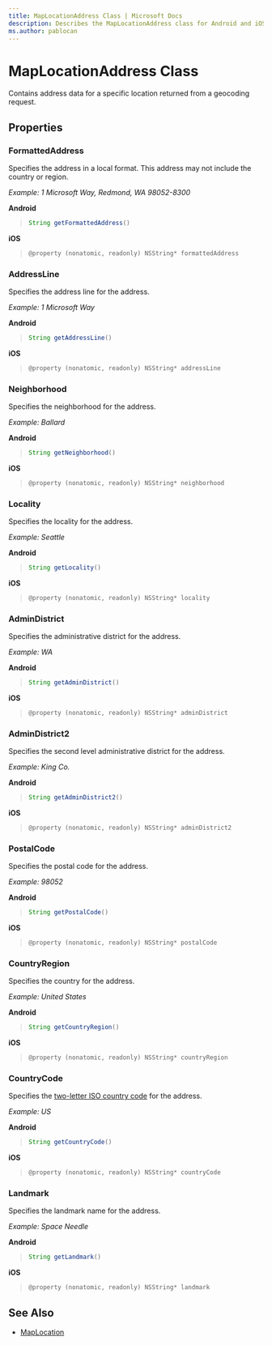 ```yaml
---
title: MapLocationAddress Class | Microsoft Docs
description: Describes the MapLocationAddress class for Android and iOS and provides the class's properties and additional references.
ms.author: pablocan
---
```


# MapLocationAddress Class

Contains address data for a specific location returned from a geocoding request.

## Properties

### FormattedAddress

Specifies the address in a local format. This address may not include the country or region.

*Example: 1 Microsoft Way, Redmond, WA 98052-8300*

**Android**

>```java
>String getFormattedAddress()
>```

**iOS**

>```objectivec
>@property (nonatomic, readonly) NSString* formattedAddress
>```

### AddressLine

Specifies the address line for the address.

*Example: 1 Microsoft Way*

**Android**

>```java
>String getAddressLine()
>```

**iOS**

>```objectivec
>@property (nonatomic, readonly) NSString* addressLine
>```

### Neighborhood

Specifies the neighborhood for the address.

*Example: Ballard*

**Android**

>```java
>String getNeighborhood()
>```

**iOS**

>```objectivec
>@property (nonatomic, readonly) NSString* neighborhood
>```

### Locality

Specifies the locality for the address.

*Example: Seattle*

**Android**

>```java
>String getLocality()
>```

**iOS**

>```objectivec
>@property (nonatomic, readonly) NSString* locality
>```

### AdminDistrict

Specifies the administrative district for the address.

*Example: WA*

**Android**

>```java
>String getAdminDistrict()
>```

**iOS**

>```objectivec
>@property (nonatomic, readonly) NSString* adminDistrict
>```

### AdminDistrict2

Specifies the second level administrative district for the address.

*Example: King Co.*

**Android**

>```java
>String getAdminDistrict2()
>```

**iOS**

>```objectivec
>@property (nonatomic, readonly) NSString* adminDistrict2
>```

### PostalCode

Specifies the postal code for the address.

*Example: 98052*

**Android**

>```java
>String getPostalCode()
>```

**iOS**

>```objectivec
>@property (nonatomic, readonly) NSString* postalCode
>```

### CountryRegion

Specifies the country for the address.

*Example: United States*

**Android**

>```java
>String getCountryRegion()
>```

**iOS**

>```objectivec
>@property (nonatomic, readonly) NSString* countryRegion
>```

### CountryCode

Specifies the [two-letter ISO country code](https://www.iso.org/iso-3166-country-codes.html) for the address.

*Example: US*

**Android**

>```java
>String getCountryCode()
>```

**iOS**

>```objectivec
>@property (nonatomic, readonly) NSString* countryCode
>```

### Landmark

Specifies the landmark name for the address.

*Example: Space Needle*

**Android**

>```java
>String getLandmark()
>```

**iOS**

>```objectivec
>@property (nonatomic, readonly) NSString* landmark
>```

## See Also

* [MapLocation](MapLocation-class.md)
